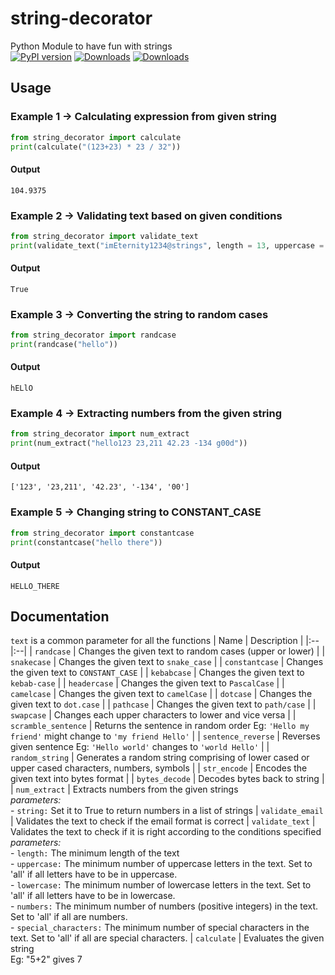 # string-decorator

Python Module to have fun with strings<br>
[![PyPI version](https://badge.fury.io/py/string-decorator.svg)](https://badge.fury.io/py/string-decorator) [![Downloads](https://static.pepy.tech/badge/string-decorator)](https://pepy.tech/project/string-decorator) [![Downloads](https://static.pepy.tech/badge/string-decorator/month)](https://pepy.tech/project/string-decorator) 

## Usage
### Example 1 -> Calculating expression from given string
```py
from string_decorator import calculate
print(calculate("(123+23) * 23 / 32"))
```
#### Output
```
104.9375
```
### Example 2 -> Validating text based on given conditions
```py
from string_decorator import validate_text
print(validate_text("imEternity1234@strings", length = 13, uppercase = 1, lowercase = 5, numbers = 4, special_characters=1))
```
#### Output
```
True
```
### Example 3 -> Converting the string to random cases
```py
from string_decorator import randcase
print(randcase("hello"))
```
#### Output
```
hELlO
```
### Example 4 -> Extracting numbers from the given string
```py
from string_decorator import num_extract
print(num_extract("hello123 23,211 42.23 -134 g00d"))
```
#### Output
```
['123', '23,211', '42.23', '-134', '00']
```
### Example 5 -> Changing string to CONSTANT_CASE
```py
from string_decorator import constantcase
print(constantcase("hello there"))
```
#### Output
```
HELLO_THERE
```

## Documentation
`text` is a common parameter for all the functions
| Name | Description |
|:--|:--|
| `randcase` | Changes the given text to random cases (upper or lower) |
| `snakecase` | Changes the given text to `snake_case` |
| `constantcase` |  Changes the given text to `CONSTANT_CASE` |
| `kebabcase` | Changes the given text to `kebab-case` |
| `headercase` | Changes the given text to `PascalCase` |
| `camelcase` | Changes the given text to `camelCase` |
| `dotcase` | Changes the given text to `dot.case` |
| `pathcase` | Changes the given text to `path/case` |
| `swapcase` | Changes each upper characters to lower and vice versa |
| `scramble_sentence` | Returns the sentence in random order  Eg: `'Hello my friend'` might change to `'my friend Hello'` |
| `sentence_reverse` | Reverses given sentence  Eg: `'Hello world'` changes to `'world Hello'` |
| `random_string` | Generates a random string comprising of lower cased or upper cased characters, numbers, symbols |
| `str_encode` | Encodes the given text into bytes format |
| `bytes_decode` | Decodes bytes back to string |
| `num_extract` | Extracts numbers from the given strings<br>*parameters:*<br>- `string:` Set it to True to return numbers in a list of strings
| `validate_email` | Validates the text to check if the email format is correct
| `validate_text` | Validates the text to check if it is right according to the conditions specified<br>*parameters:*<br>- `length:` The minimum length of the text<br>- `uppercase:` The minimum number of uppercase letters in the text. Set to 'all' if all letters have to be in uppercase.<br>- `lowercase:` The minimum number of lowercase letters in the text. Set to 'all' if all letters have to be in lowercase.<br>- `numbers:` The minimum number of numbers (positive integers) in the text. Set to 'all' if all are numbers.<br>- `special_characters:` The minimum number of special characters in the text. Set to 'all' if all are special characters.
| `calculate` | Evaluates the given string<br>Eg: "5+2" gives 7

